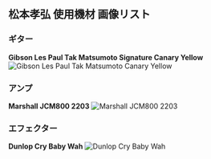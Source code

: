 ## 松本孝弘 使用機材 画像リスト

### ギター
**Gibson Les Paul Tak Matsumoto Signature Canary Yellow**
![Gibson Les Paul Tak Matsumoto Canary Yellow](https://www.ishibashi.co.jp/ec/pic/product/2800003207516/2800003207516_1_l.jpg)

### アンプ
**Marshall JCM800 2203**
![Marshall JCM800 2203](https://img.digimart.net/prdimg/m/5a/c5ae5b32d6156045029c4244957ea299cd7849.jpg)

### エフェクター
**Dunlop Cry Baby Wah**
![Dunlop Cry Baby Wah](https://www.jimdunlop.com/content/images/products/originals/gcb95_17361138801_1.png) 